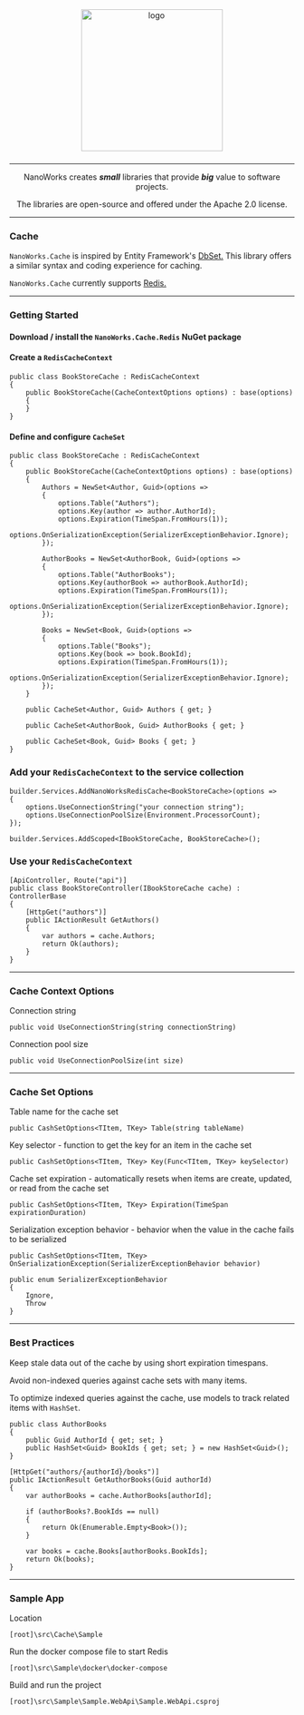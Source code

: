 <center>

<img src="https://avatars.githubusercontent.com/u/172126989?s=400&u=930ba2bd7e78a6be9c4bd504d656f29453d74a80&v=4" alt="logo" style="width: 250px; margin-bottom: 8px;" />

---

NanoWorks creates **_small_** libraries that provide **_big_** value to software projects. 

The libraries are open-source and offered under the Apache 2.0 license.

---

</center>

### Cache

`NanoWorks.Cache` is inspired by Entity Framework's [DbSet.](https://learn.microsoft.com/en-us/dotnet/api/system.data.entity.dbset-1?view=entity-framework-6.2.0) This library offers a similar syntax and coding experience for caching. 

`NanoWorks.Cache` currently supports [Redis.](https://redis.io/)

---

### Getting Started

#### Download / install the `NanoWorks.Cache.Redis` NuGet package

#### Create a `RedisCacheContext`

```
public class BookStoreCache : RedisCacheContext
{
    public BookStoreCache(CacheContextOptions options) : base(options)
    {
    }
}
```

#### Define and configure `CacheSet`

```
public class BookStoreCache : RedisCacheContext
{
    public BookStoreCache(CacheContextOptions options) : base(options)
    {
        Authors = NewSet<Author, Guid>(options =>
        {
            options.Table("Authors");
            options.Key(author => author.AuthorId);
            options.Expiration(TimeSpan.FromHours(1));
            options.OnSerializationException(SerializerExceptionBehavior.Ignore);
        });

        AuthorBooks = NewSet<AuthorBook, Guid>(options =>
        {
            options.Table("AuthorBooks");
            options.Key(authorBook => authorBook.AuthorId);
            options.Expiration(TimeSpan.FromHours(1));
            options.OnSerializationException(SerializerExceptionBehavior.Ignore);
        });

        Books = NewSet<Book, Guid>(options =>
        {
            options.Table("Books");
            options.Key(book => book.BookId);
            options.Expiration(TimeSpan.FromHours(1));
            options.OnSerializationException(SerializerExceptionBehavior.Ignore);
        });
    }

    public CacheSet<Author, Guid> Authors { get; }

    public CacheSet<AuthorBook, Guid> AuthorBooks { get; }

    public CacheSet<Book, Guid> Books { get; }
}
```

### Add your `RedisCacheContext` to the service collection

```
builder.Services.AddNanoWorksRedisCache<BookStoreCache>(options =>
{
    options.UseConnectionString("your connection string");
    options.UseConnectionPoolSize(Environment.ProcessorCount);
});

builder.Services.AddScoped<IBookStoreCache, BookStoreCache>();
```

### Use your `RedisCacheContext`

```
[ApiController, Route("api")]
public class BookStoreController(IBookStoreCache cache) : ControllerBase
{
    [HttpGet("authors")]
    public IActionResult GetAuthors()
    {
        var authors = cache.Authors;
        return Ok(authors);
    }
}
```

---

### Cache Context Options

Connection string
```
public void UseConnectionString(string connectionString)
```
Connection pool size
```
public void UseConnectionPoolSize(int size)
```
---

### Cache Set Options

Table name for the cache set
```
public CashSetOptions<TItem, TKey> Table(string tableName)
```
Key selector - function to get the key for an item in the cache set
```
public CashSetOptions<TItem, TKey> Key(Func<TItem, TKey> keySelector)
```
Cache set expiration - automatically resets when items are create, updated, or read from the cache set
```
public CashSetOptions<TItem, TKey> Expiration(TimeSpan expirationDuration)
```
Serialization exception behavior - behavior when the value in the cache fails to be serialized
```
public CashSetOptions<TItem, TKey> OnSerializationException(SerializerExceptionBehavior behavior)
```
```
public enum SerializerExceptionBehavior
{
    Ignore,
    Throw
}
```

---

### Best Practices

Keep stale data out of the cache by using short expiration timespans.

Avoid non-indexed queries against cache sets with many items.

To optimize indexed queries against the cache, use models to track related items with `HashSet`.

```
public class AuthorBooks
{
    public Guid AuthorId { get; set; }
    public HashSet<Guid> BookIds { get; set; } = new HashSet<Guid>();
}
```

```
[HttpGet("authors/{authorId}/books")]
public IActionResult GetAuthorBooks(Guid authorId)
{
    var authorBooks = cache.AuthorBooks[authorId];

    if (authorBooks?.BookIds == null)
    {
        return Ok(Enumerable.Empty<Book>());
    }

    var books = cache.Books[authorBooks.BookIds];
    return Ok(books);
}
```

---

### Sample App

Location

```
[root]\src\Cache\Sample
```

Run the docker compose file to start Redis
```
[root]\src\Sample\docker\docker-compose
```

Build and run the project
```
[root]\src\Sample\Sample.WebApi\Sample.WebApi.csproj
```